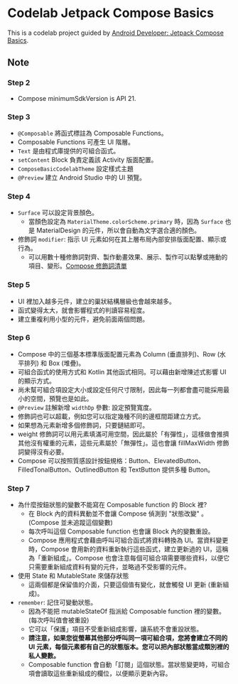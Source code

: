 # Codelab Jetpack Compose Basics

This is a codelab project guided by [Android Developer: Jetpack Compose Basics](https://developer.android.com/codelabs/jetpack-compose-basics?hl=zh-tw).

## Note

### Step 2

- Compose minimumSdkVersion is API 21.

### Step 3

- `@Composable` 將函式標註為 Composable Functions。
- Composable Functions 可產生 UI 階層。
- `Text` 是由程式庫提供的可組合函式。
- `setContent` Block 負責定義該 Activity 版面配置。
- `ComposeBasicCodelabTheme` 設定樣式主題
- `@Preview` 建立 Android Studio 中的 UI 預覽。

### Step 4

- `Surface` 可以設定背景顏色。
  - 當顏色設定為 `MaterialTheme.colorScheme.primary` 時，因為 `Surface` 也是 MaterialDesign 的元件，所以會自動為文字選合適的顏色。
- 修飾詞 `modifier`: 指示 UI 元素如何在其上層布局內部安排版面配置、顯示或行為。
  - 可以用數十種修飾詞對齊、製作動畫效果、展示、製作可以點擊或捲動的項目、變形。[Compose 修飾詞清單](https://developer.android.com/jetpack/compose/modifiers-list?hl=zh-tw)

### Step 5

- UI 裡加入越多元件，建立的巢狀結構層級也會越來越多。
- 函式變得太大，就會影響程式的判讀容易程度。
- 建立重複利用小型的元件，避免前面兩個問題。

### Step 6

- Compose 中的三個基本標準版面配置元素為 Column (垂直排列)、Row (水平排列) 和 Box (堆疊)。
- 可組合函式的使用方式和 Kotlin 其他函式相同。可以藉由新增陳述式影響 UI 的顯示方式。
- 尚未幫可組合項設定大小或設定任何尺寸限制，因此每一列都會盡可能採用最小的空間，預覽也是如此。 
- `@Preview` 註解新增 `widthDp` 參數: 設定預覽寬度。
- 修飾詞也可以超載，例如您可以指定幾種不同的邊框間距建立方式。
- 如果想為元素新增多個修飾詞，只要鏈結即可。
- weight 修飾詞可以用元素填滿可用空間，因此屬於「有彈性」，這樣做會推擠其他沒有權重的元素，這些元素屬於「無彈性」。這也會讓 fillMaxWidth 修飾詞變得沒有必要。
- Compose 可以按照質感設計按鈕規格：Button、ElevatedButton、FilledTonalButton、OutlinedButton 和 TextButton 提供多種 Button。

### Step 7

- 為什麼按鈕狀態的變數不能寫在 Composable function 的 Block 裡?
  - 在 Block 內的資料異動並不會讓 Compose 偵測到 "狀態改變" 。(Compose 並未追蹤這個變數)
  - 每次呼叫這個 Composable function 也會讓 Block 內的變數重設。
  - Compose 應用程式會藉由呼叫可組合函式將資料轉換為 UI。當資料變更時，Compose 會用新的資料重新執行這些函式，建立更新過的 UI，這稱為「重新組成」。Compose 也會注意每個可組合項需要哪些資料，以便它只需要重新組成資料有變的元件，並略過不受影響的元件。
- 使用 State 和 MutableState 來儲存狀態
  - 這兩個都是保留值的介面，只要這個值有變化，就會觸發 UI 更新 (重新組成)。
- `remember`: 記住可變動狀態。
    - 因為不能把 mutableStateOf 指派給 Composable function 裡的變數。(每次呼叫值會被重設)
    - 它可以「保護」項目不受重新組成影響，讓系統不會重設狀態。
    - **請注意，如果您從螢幕其他部分呼叫同一項可組合項，您將會建立不同的 UI 元素，每個元素都有自己的狀態版本。您可以把內部狀態當成類別裡的私人變數。**
    - Composable function 會自動「訂閱」這個狀態。當狀態變更時，可組合項會讀取這些重新組成的欄位，以便顯示更新內容。
